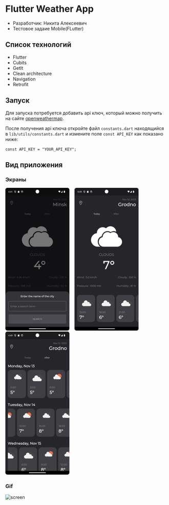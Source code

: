 # Flutter Weather App
* Разработчик: Никита Алексеевич
* Тестовое задаие Mobile(FLutter)




## Список технологий
* Flutter
* Cubits
* GetIt
* Clean architecture
* Navigation
* Retrofit

## Запуск
Для запуска потребуется добавить api ключ, который можно получить на сайте [openweathermap](https://openweathermap.org/).

После получения api ключа откройте файл `constants.dart` находящийся в `lib/utils/constants.dart`
и измените поле `const API_KEY` как показано ниже:
```
const API_KEY = "YOUR_API_KEY";
```

## Вид приложения

### Экраны
<div>
<img src="assets\readmeresources\search_city.png" alt="screen" width="200"/>&nbsp;&nbsp;&nbsp;
<img src="assets\readmeresources\today_screen.png" alt="screen" width="200"/>&nbsp;&nbsp;&nbsp;
<img src="assets\readmeresources\after_screen.png" alt="screen" width="200"/>
</div>

### Gif
<img src="assets\readmeresources\weather_app_video.gif" alt="screen" width="200"/>
